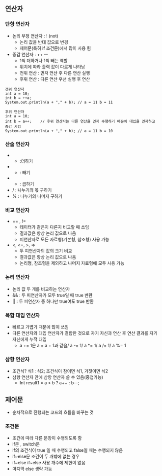 ## 연산자
### 단항 연산자 
- 논리 부정 연산자 : ! (not)
    - 논리 값을 반대 값으로 변경
    - 제어문(특히 if 조건문)에서 많이 사용 됨
- 증감 연산자 : ++ --
    - 1씩 더하거나 1씩 빼는 역할
    - 위치에 따라 출력 값이 다르게 나타남
    - 전위 연산 : 먼저 연산 후 다른 연산 실행
    - 후위 연산 : 다른 연산 우선 실행 후 연산
``` 
전위 연산자
int a = 10;
int b = ++a;
System.out.println(a + "," + b); // a = 11 b = 11 
```
```
후위 연산자
int a = 10;
int b = a++;    // 후위 연산자는 다른 연산을 먼저 수행하기 때문에 대입을 먼저하고 증감 시킴
System.out.println(a + "," + b); // a = 11 b = 10
```

### 산술 연산자 
- + :더하기 
- - : 빼기
- * : 곱하기
- / : 나누기의 몫 구하기
- % : 나누기의 나머지 구하기

### 비교 연산자
- == , !=
    - 데이터가 같은지 다른지 비교할 때 쓰임 
    - 결과값은 항상 논리 값으로 나옴
    - 피연산자로 모든 자료형(기본형, 참조형) 사용 가능
- <, <=, >, =>
    - 두 피연산자의 값의 크기 비교
    - 결과값은 항상 논리 값으로 나옴
    - 논리형, 참조형을 제외하고 나머지 자료형에 모두 사용 가능

### 논리 연산자
- 논리 값 두 개를 비교하는 연산자
- && : 두 피연산자가 모두 true일 때 true 반환
- || : 두 피연산자 중 하나만 true여도 true 반환

### 복합 대입 연산자
- 빠르고 가볍기 때문에 많이 쓰임
- 다른 연산자와 대입 연산자가 결합한 것으로 자기 자신과 연산 후 연산 결과를 자기 자신에게 누적 대입
    - a += 1은 a = a + 1과 같음/ a -= 1/ a *= 1/ a /= 1/ a %= 1

### 삼항 연산자
- 조건식? 식1 : 식2; 조건식이 참이면 식1, 거짓이면 식2
- 삼항 연산자 안에 삼항 연산자 쓸 수 있음(중첩가능)
    - Int result1 = a > b ? a++ : b—;

## 제어문 
- 순차적으로 진행되는 코드의 흐름을 바꾸는 것

### 조건문
- 조건에 따라 다른 문장이 수행되도록 함
- if문 , switch문
- if의 조건식이 true 일 때 수행되고 false일 때는 수행되지 않음
- if~else문 조건이 두 개밖에 없는 경우
- if~else if~else 사용 개수에 제한이 없음
- 마지막 else 생략 가능
